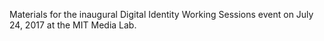 Materials for the inaugural Digital Identity Working Sessions event on July 24, 2017 at the MIT Media Lab.
